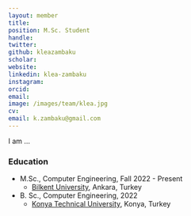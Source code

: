 ```yaml
---
layout: member
title: 
position: M.Sc. Student
handle: 
twitter:
github: kleazambaku
scholar: 
website: 
linkedin: klea-zambaku
instagram:
orcid: 
email: 
image: /images/team/klea.jpg
cv: 
email: k.zambaku@gmail.com
---
```


I am ...

### Education

- M.Sc., Computer Engineering, Fall 2022 - Present 
  - [Bilkent University](http://www.cs.bilkent.edu.tr/), Ankara, Turkey 
- B. Sc., Computer Engineering, 2022
  - [Konya Technical University](https://www.ktun.edu.tr/en/Birim/Hakkimizda?brm=7mL9IUtl9lsvYJ1yQpEWVw%3D%3D), Konya, Turkey


